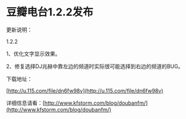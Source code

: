 # 豆瓣电台1.2.2发布

更新说明：

1.2.2

1、优化文字显示效果。

2、修复选择DJ兆赫中靠左边的频道时实际很可能选择到右边的频道的BUG。

下载地址：

[http://u.115.com/file/dn6fw98v](http://u.115.com/file/dn6fw98v)

详细信息请看：[http://www.kfstorm.com/blog/doubanfm/](http://www.kfstorm.com/blog/doubanfm/)
